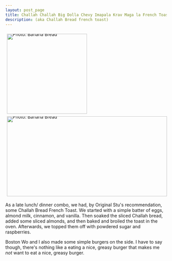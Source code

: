 ```yaml
---
layout: post_page
title: Challah Challah Big Dolla Chevy Imapala Krav Maga la French Toast!
description: (aka Challah Bread french toast)
---
```

<div style="line-height:0;padding:4px 0 0 1px;">
<a href="http://i.imgur.com/wZaxUtc.jpg" style="display:inline-block;margin:3px;text-decoration:none;"> 
<img alt="Photo: Banana Bread" height="250" src="http://i.imgur.com/wZaxUtc.jpg" title="Banana Bread" width="250" style="padding:1px;">
</a>
<a href="http://i.imgur.com/4xZcWks.jpg" style="display:inline-block;margin:3px;text-decoration:none;"> 
<img alt="Photo: Banana Bread" height="250" src="http://i.imgur.com/4xZcWks.jpg" title="Banana Bread" width="500" style="padding:1px;">
</a>
</div>

As a late lunch/ dinner combo, we had, by Original Stu's recommendation, some Challah Bread French Toast. We started with a simple batter of eggs, almond milk, cinnamon, and vanilla. Then soaked the sliced Challah bread, added some sliced almonds, and then baked and broiled the toast in the oven. Afterwards, we topped them off with powdered sugar and raspberries. 

Boston Wo and I also made some simple burgers on the side. I have to say though, there's nothing like a eating a nice, greasy burger that makes me *not* want to eat a nice, greasy burger. 
